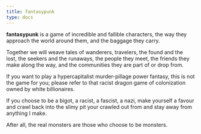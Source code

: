 ```yaml
---
title: fantasypunk
type: docs
---
```


**fantasypunk** is a game of incredible and fallible characters, the way they approach the world around them, and the baggage they carry.

Together we will weave tales of wanderers, travelers, the found and the lost, the seekers and the runaways, the people they meet, the friends they make along the way, and the communities they are part of or drop from.

If you want to play a hypercapitalist murder-pillage power fantasy, this is not the game for you; please refer to that racist dragon game of colonization owned by white billionaires.

If you choose to be a bigot, a racist, a fascist, a nazi, make yourself a favour and crawl back into the slimy pit your crawled out from and stay away from anything I make.

After all, the real monsters are those who choose to be monsters.